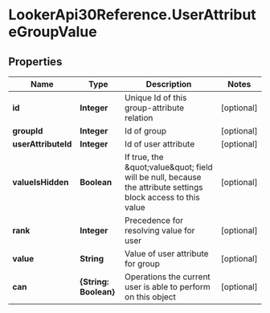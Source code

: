 # LookerApi30Reference.UserAttributeGroupValue

## Properties
Name | Type | Description | Notes
------------ | ------------- | ------------- | -------------
**id** | **Integer** | Unique Id of this group-attribute relation | [optional] 
**groupId** | **Integer** | Id of group | [optional] 
**userAttributeId** | **Integer** | Id of user attribute | [optional] 
**valueIsHidden** | **Boolean** | If true, the \&quot;value\&quot; field will be null, because the attribute settings block access to this value | [optional] 
**rank** | **Integer** | Precedence for resolving value for user | [optional] 
**value** | **String** | Value of user attribute for group | [optional] 
**can** | **{String: Boolean}** | Operations the current user is able to perform on this object | [optional] 


